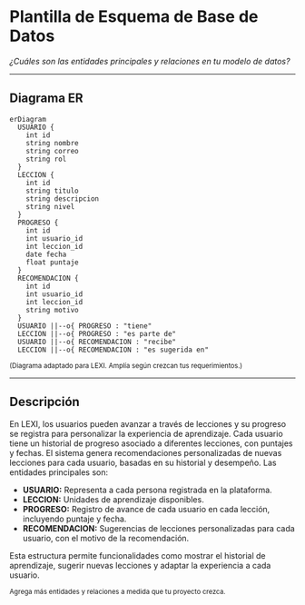 # Plantilla de Esquema de Base de Datos

_¿Cuáles son las entidades principales y relaciones en tu modelo de datos?_

---

## Diagrama ER

```mermaid
erDiagram
  USUARIO {
    int id
    string nombre
    string correo
    string rol
  }
  LECCION {
    int id
    string titulo
    string descripcion
    string nivel
  }
  PROGRESO {
    int id
    int usuario_id
    int leccion_id
    date fecha
    float puntaje
  }
  RECOMENDACION {
    int id
    int usuario_id
    int leccion_id
    string motivo
  }
  USUARIO ||--o{ PROGRESO : "tiene"
  LECCION ||--o{ PROGRESO : "es parte de"
  USUARIO ||--o{ RECOMENDACION : "recibe"
  LECCION ||--o{ RECOMENDACION : "es sugerida en"
```
<small>(Diagrama adaptado para LEXI. Amplía según crezcan tus requerimientos.)</small>

---

## Descripción

En LEXI, los usuarios pueden avanzar a través de lecciones y su progreso se registra para personalizar la experiencia de aprendizaje. Cada usuario tiene un historial de progreso asociado a diferentes lecciones, con puntajes y fechas. El sistema genera recomendaciones personalizadas de nuevas lecciones para cada usuario, basadas en su historial y desempeño. Las entidades principales son:

- **USUARIO:** Representa a cada persona registrada en la plataforma.
- **LECCION:** Unidades de aprendizaje disponibles.
- **PROGRESO:** Registro de avance de cada usuario en cada lección, incluyendo puntaje y fecha.
- **RECOMENDACION:** Sugerencias de lecciones personalizadas para cada usuario, con el motivo de la recomendación.

Esta estructura permite funcionalidades como mostrar el historial de aprendizaje, sugerir nuevas lecciones y adaptar la experiencia a cada usuario.

<small>Agrega más entidades y relaciones a medida que tu proyecto crezca.</small>
